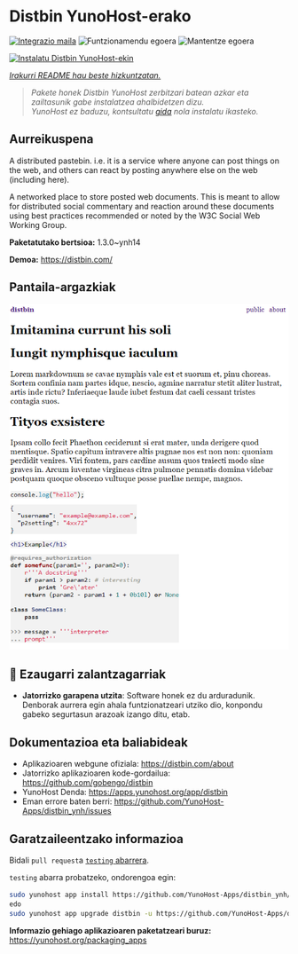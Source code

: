 <!--
Ohart ongi: README hau automatikoki sortu da <https://github.com/YunoHost/apps/tree/master/tools/readme_generator>ri esker
EZ editatu eskuz.
-->

# Distbin YunoHost-erako

[![Integrazio maila](https://apps.yunohost.org/badge/integration/distbin)](https://ci-apps.yunohost.org/ci/apps/distbin/)
![Funtzionamendu egoera](https://apps.yunohost.org/badge/state/distbin)
![Mantentze egoera](https://apps.yunohost.org/badge/maintained/distbin)

[![Instalatu Distbin YunoHost-ekin](https://install-app.yunohost.org/install-with-yunohost.svg)](https://install-app.yunohost.org/?app=distbin)

*[Irakurri README hau beste hizkuntzatan.](./ALL_README.md)*

> *Pakete honek Distbin YunoHost zerbitzari batean azkar eta zailtasunik gabe instalatzea ahalbidetzen dizu.*  
> *YunoHost ez baduzu, kontsultatu [gida](https://yunohost.org/install) nola instalatu ikasteko.*

## Aurreikuspena

A distributed pastebin. i.e. it is a service where anyone can post things on the web, and others can react by posting anywhere else on the web (including here).

A networked place to store posted web documents. This is meant to allow for distributed social commentary and reaction around these documents using best practices recommended or noted by the W3C Social Web Working Group.


**Paketatutako bertsioa:** 1.3.0~ynh14

**Demoa:** <https://distbin.com/>

## Pantaila-argazkiak

![Distbin(r)en pantaila-argazkia](./doc/screenshots/screenshot.PNG)

## :red_circle: Ezaugarri zalantzagarriak

- **Jatorrizko garapena utzita**: Software honek ez du arduradunik. Denborak aurrera egin ahala funtzionatzeari utziko dio, konpondu gabeko segurtasun arazoak izango ditu, etab.

## Dokumentazioa eta baliabideak

- Aplikazioaren webgune ofiziala: <https://distbin.com/about>
- Jatorrizko aplikazioaren kode-gordailua: <https://github.com/gobengo/distbin>
- YunoHost Denda: <https://apps.yunohost.org/app/distbin>
- Eman errore baten berri: <https://github.com/YunoHost-Apps/distbin_ynh/issues>

## Garatzaileentzako informazioa

Bidali `pull request`a [`testing` abarrera](https://github.com/YunoHost-Apps/distbin_ynh/tree/testing).

`testing` abarra probatzeko, ondorengoa egin:

```bash
sudo yunohost app install https://github.com/YunoHost-Apps/distbin_ynh/tree/testing --debug
edo
sudo yunohost app upgrade distbin -u https://github.com/YunoHost-Apps/distbin_ynh/tree/testing --debug
```

**Informazio gehiago aplikazioaren paketatzeari buruz:** <https://yunohost.org/packaging_apps>
